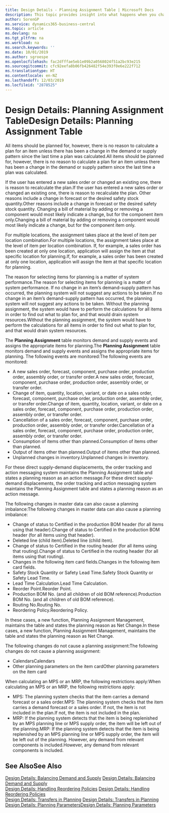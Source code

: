 ```yaml
---
title: Design Details - Planning Assignment Table | Microsoft Docs
description: This topic provides insight into what happens when you change how you plan for an item.
author: SorenGP
ms.service: dynamics365-business-central
ms.topic: article
ms.devlang: na
ms.tgt_pltfrm: na
ms.workload: na
ms.search.keywords: ''
ms.date: 10/01/2019
ms.author: sgroespe
ms.openlocfilehash: fac2dfffae5eb1e09b2a0568024f51a2bc93e215
ms.sourcegitcommit: cfc92eefa8b06fb426482f54e393f0e6e222f712
ms.translationtype: HT
ms.contentlocale: en-NZ
ms.lasthandoff: 12/03/2019
ms.locfileid: "2878525"
---
```

# <a name="design-details-planning-assignment-table"></a><span data-ttu-id="f251c-103">Design Details: Planning Assignment Table</span><span class="sxs-lookup"><span data-stu-id="f251c-103">Design Details: Planning Assignment Table</span></span>
<span data-ttu-id="f251c-104">All items should be planned for, however, there is no reason to calculate a plan for an item unless there has been a change in the demand or supply pattern since the last time a plan was calculated.</span><span class="sxs-lookup"><span data-stu-id="f251c-104">All items should be planned for, however, there is no reason to calculate a plan for an item unless there has been a change in the demand or supply pattern since the last time a plan was calculated.</span></span>  

<span data-ttu-id="f251c-105">If the user has entered a new sales order or changed an existing one, there is reason to recalculate the plan.</span><span class="sxs-lookup"><span data-stu-id="f251c-105">If the user has entered a new sales order or changed an existing one, there is reason to recalculate the plan.</span></span> <span data-ttu-id="f251c-106">Other reasons include a change in forecast or the desired safety stock quantity.</span><span class="sxs-lookup"><span data-stu-id="f251c-106">Other reasons include a change in forecast or the desired safety stock quantity.</span></span> <span data-ttu-id="f251c-107">Changing a bill of material by adding or removing a component would most likely indicate a change, but for the component item only.</span><span class="sxs-lookup"><span data-stu-id="f251c-107">Changing a bill of material by adding or removing a component would most likely indicate a change, but for the component item only.</span></span>  

<span data-ttu-id="f251c-108">For multiple locations, the assignment takes place at the level of item per location combination.</span><span class="sxs-lookup"><span data-stu-id="f251c-108">For multiple locations, the assignment takes place at the level of item per location combination.</span></span> <span data-ttu-id="f251c-109">If, for example, a sales order has been created at only one location, application will assign the item at that specific location for planning.</span><span class="sxs-lookup"><span data-stu-id="f251c-109">If, for example, a sales order has been created at only one location, application will assign the item at that specific location for planning.</span></span>  

<span data-ttu-id="f251c-110">The reason for selecting items for planning is a matter of system performance.</span><span class="sxs-lookup"><span data-stu-id="f251c-110">The reason for selecting items for planning is a matter of system performance.</span></span> <span data-ttu-id="f251c-111">If no change in an item’s demand-supply pattern has occurred, the planning system will not suggest any actions to be taken.</span><span class="sxs-lookup"><span data-stu-id="f251c-111">If no change in an item’s demand-supply pattern has occurred, the planning system will not suggest any actions to be taken.</span></span> <span data-ttu-id="f251c-112">Without the planning assignment, the system would have to perform the calculations for all items in order to find out what to plan for, and that would drain system resources.</span><span class="sxs-lookup"><span data-stu-id="f251c-112">Without the planning assignment, the system would have to perform the calculations for all items in order to find out what to plan for, and that would drain system resources.</span></span>  

<span data-ttu-id="f251c-113">The **Planning Assignment** table monitors demand and supply events and assigns the appropriate items for planning.</span><span class="sxs-lookup"><span data-stu-id="f251c-113">The **Planning Assignment** table monitors demand and supply events and assigns the appropriate items for planning.</span></span> <span data-ttu-id="f251c-114">The following events are monitored:</span><span class="sxs-lookup"><span data-stu-id="f251c-114">The following events are monitored:</span></span>  

* <span data-ttu-id="f251c-115">A new sales order, forecast, component, purchase order, production order, assembly order, or transfer order.</span><span class="sxs-lookup"><span data-stu-id="f251c-115">A new sales order, forecast, component, purchase order, production order, assembly order, or transfer order.</span></span>  
* <span data-ttu-id="f251c-116">Change of item, quantity, location, variant, or date on a sales order, forecast, component, purchase order, production order, assembly order, or transfer order.</span><span class="sxs-lookup"><span data-stu-id="f251c-116">Change of item, quantity, location, variant, or date on a sales order, forecast, component, purchase order, production order, assembly order, or transfer order.</span></span>  
* <span data-ttu-id="f251c-117">Cancellation of a sales order, forecast, component, purchase order, production order, assembly order, or transfer order.</span><span class="sxs-lookup"><span data-stu-id="f251c-117">Cancellation of a sales order, forecast, component, purchase order, production order, assembly order, or transfer order.</span></span>  
* <span data-ttu-id="f251c-118">Consumption of items other than planned.</span><span class="sxs-lookup"><span data-stu-id="f251c-118">Consumption of items other than planned.</span></span>  
* <span data-ttu-id="f251c-119">Output of items other than planned.</span><span class="sxs-lookup"><span data-stu-id="f251c-119">Output of items other than planned.</span></span>  
* <span data-ttu-id="f251c-120">Unplanned changes in inventory.</span><span class="sxs-lookup"><span data-stu-id="f251c-120">Unplanned changes in inventory.</span></span>  

<span data-ttu-id="f251c-121">For these direct supply-demand displacements, the order tracking and action messaging system maintains the Planning Assignment table and states a planning reason as an action message.</span><span class="sxs-lookup"><span data-stu-id="f251c-121">For these direct supply-demand displacements, the order tracking and action messaging system maintains the Planning Assignment table and states a planning reason as an action message.</span></span>  

<span data-ttu-id="f251c-122">The following changes in master data can also cause a planning imbalance:</span><span class="sxs-lookup"><span data-stu-id="f251c-122">The following changes in master data can also cause a planning imbalance:</span></span>  

* <span data-ttu-id="f251c-123">Change of status to Certified in the production BOM header (for all items using that header).</span><span class="sxs-lookup"><span data-stu-id="f251c-123">Change of status to Certified in the production BOM header (for all items using that header).</span></span>  
* <span data-ttu-id="f251c-124">Deleted line (child item).</span><span class="sxs-lookup"><span data-stu-id="f251c-124">Deleted line (child item).</span></span>  
* <span data-ttu-id="f251c-125">Change of status to Certified in the routing header (for all items using that routing).</span><span class="sxs-lookup"><span data-stu-id="f251c-125">Change of status to Certified in the routing header (for all items using that routing).</span></span>  
* <span data-ttu-id="f251c-126">Changes in the following item card fields.</span><span class="sxs-lookup"><span data-stu-id="f251c-126">Changes in the following item card fields.</span></span>  
* <span data-ttu-id="f251c-127">Safety Stock Quantity or Safety Lead Time.</span><span class="sxs-lookup"><span data-stu-id="f251c-127">Safety Stock Quantity or Safety Lead Time.</span></span>  
* <span data-ttu-id="f251c-128">Lead Time Calculation.</span><span class="sxs-lookup"><span data-stu-id="f251c-128">Lead Time Calculation.</span></span>  
* <span data-ttu-id="f251c-129">Reorder Point.</span><span class="sxs-lookup"><span data-stu-id="f251c-129">Reorder Point.</span></span>  
* <span data-ttu-id="f251c-130">Production BOM No. (and all children of old BOM reference).</span><span class="sxs-lookup"><span data-stu-id="f251c-130">Production BOM No. (and all children of old BOM reference).</span></span>  
* <span data-ttu-id="f251c-131">Routing No.</span><span class="sxs-lookup"><span data-stu-id="f251c-131">Routing No.</span></span>  
* <span data-ttu-id="f251c-132">Reordering Policy.</span><span class="sxs-lookup"><span data-stu-id="f251c-132">Reordering Policy.</span></span>  

<span data-ttu-id="f251c-133">In these cases, a new function, Planning Assignment Management, maintains the table and states the planning reason as Net Change.</span><span class="sxs-lookup"><span data-stu-id="f251c-133">In these cases, a new function, Planning Assignment Management, maintains the table and states the planning reason as Net Change.</span></span>  

<span data-ttu-id="f251c-134">The following changes do not cause a planning assignment:</span><span class="sxs-lookup"><span data-stu-id="f251c-134">The following changes do not cause a planning assignment:</span></span>  

* <span data-ttu-id="f251c-135">Calendars</span><span class="sxs-lookup"><span data-stu-id="f251c-135">Calendars</span></span>  
* <span data-ttu-id="f251c-136">Other planning parameters on the item card</span><span class="sxs-lookup"><span data-stu-id="f251c-136">Other planning parameters on the item card</span></span>  

<span data-ttu-id="f251c-137">When calculating an MPS or an MRP, the following restrictions apply:</span><span class="sxs-lookup"><span data-stu-id="f251c-137">When calculating an MPS or an MRP, the following restrictions apply:</span></span>  

* <span data-ttu-id="f251c-138">MPS: The planning system checks that the item carries a demand forecast or a sales order.</span><span class="sxs-lookup"><span data-stu-id="f251c-138">MPS: The planning system checks that the item carries a demand forecast or a sales order.</span></span> <span data-ttu-id="f251c-139">If not, the item is not included in the plan.</span><span class="sxs-lookup"><span data-stu-id="f251c-139">If not, the item is not included in the plan.</span></span>  
* <span data-ttu-id="f251c-140">MRP: If the planning system detects that the item is being replenished by an MPS planning line or MPS supply order, the item will be left out of the planning.</span><span class="sxs-lookup"><span data-stu-id="f251c-140">MRP: If the planning system detects that the item is being replenished by an MPS planning line or MPS supply order, the item will be left out of the planning.</span></span> <span data-ttu-id="f251c-141">However, any demand from relevant components is included.</span><span class="sxs-lookup"><span data-stu-id="f251c-141">However, any demand from relevant components is included.</span></span>  

## <a name="see-also"></a><span data-ttu-id="f251c-142">See Also</span><span class="sxs-lookup"><span data-stu-id="f251c-142">See Also</span></span>  
<span data-ttu-id="f251c-143">[Design Details: Balancing Demand and Supply](design-details-balancing-demand-and-supply.md) </span><span class="sxs-lookup"><span data-stu-id="f251c-143">[Design Details: Balancing Demand and Supply](design-details-balancing-demand-and-supply.md) </span></span>  
<span data-ttu-id="f251c-144">[Design Details: Handling Reordering Policies](design-details-handling-reordering-policies.md) </span><span class="sxs-lookup"><span data-stu-id="f251c-144">[Design Details: Handling Reordering Policies](design-details-handling-reordering-policies.md) </span></span>  
<span data-ttu-id="f251c-145">[Design Details: Transfers in Planning](design-details-transfers-in-planning.md) </span><span class="sxs-lookup"><span data-stu-id="f251c-145">[Design Details: Transfers in Planning](design-details-transfers-in-planning.md) </span></span>  
[<span data-ttu-id="f251c-146">Design Details: Planning Parameters</span><span class="sxs-lookup"><span data-stu-id="f251c-146">Design Details: Planning Parameters</span></span>](design-details-planning-parameters.md)  
